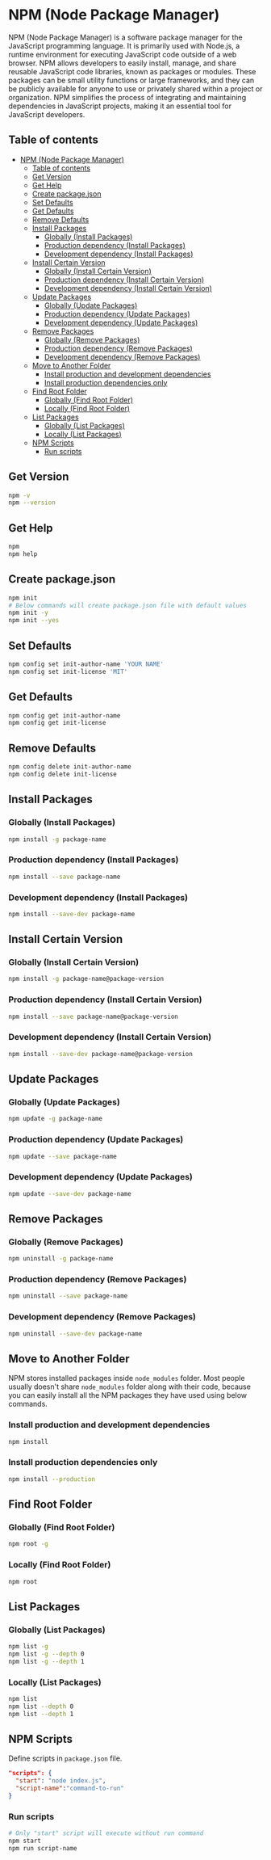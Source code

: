# NPM (Node Package Manager)

NPM (Node Package Manager) is a software package manager for the JavaScript programming language. It is primarily used with Node.js, a runtime environment for executing JavaScript code outside of a web browser. NPM allows developers to easily install, manage, and share reusable JavaScript code libraries, known as packages or modules. These packages can be small utility functions or large frameworks, and they can be publicly available for anyone to use or privately shared within a project or organization. NPM simplifies the process of integrating and maintaining dependencies in JavaScript projects, making it an essential tool for JavaScript developers.

## Table of contents

- [NPM (Node Package Manager)](#npm-node-package-manager)
  - [Table of contents](#table-of-contents)
  - [Get Version](#get-version)
  - [Get Help](#get-help)
  - [Create package.json](#create-packagejson)
  - [Set Defaults](#set-defaults)
  - [Get Defaults](#get-defaults)
  - [Remove Defaults](#remove-defaults)
  - [Install Packages](#install-packages)
    - [Globally (Install Packages)](#globally-install-packages)
    - [Production dependency (Install Packages)](#production-dependency-install-packages)
    - [Development dependency (Install Packages)](#development-dependency-install-packages)
  - [Install Certain Version](#install-certain-version)
    - [Globally (Install Certain Version)](#globally-install-certain-version)
    - [Production dependency (Install Certain Version)](#production-dependency-install-certain-version)
    - [Development dependency (Install Certain Version)](#development-dependency-install-certain-version)
  - [Update Packages](#update-packages)
    - [Globally (Update Packages)](#globally-update-packages)
    - [Production dependency (Update Packages)](#production-dependency-update-packages)
    - [Development dependency (Update Packages)](#development-dependency-update-packages)
  - [Remove Packages](#remove-packages)
    - [Globally (Remove Packages)](#globally-remove-packages)
    - [Production dependency (Remove Packages)](#production-dependency-remove-packages)
    - [Development dependency (Remove Packages)](#development-dependency-remove-packages)
  - [Move to Another Folder](#move-to-another-folder)
    - [Install production and development dependencies](#install-production-and-development-dependencies)
    - [Install production dependencies only](#install-production-dependencies-only)
  - [Find Root Folder](#find-root-folder)
    - [Globally (Find Root Folder)](#globally-find-root-folder)
    - [Locally (Find Root Folder)](#locally-find-root-folder)
  - [List Packages](#list-packages)
    - [Globally (List Packages)](#globally-list-packages)
    - [Locally (List Packages)](#locally-list-packages)
  - [NPM Scripts](#npm-scripts)
    - [Run scripts](#run-scripts)

## Get Version

```bash
npm -v
npm --version
```

## Get Help

```bash
npm
npm help
```

## Create package.json

```bash
npm init
# Below commands will create package.json file with default values
npm init -y
npm init --yes
```

## Set Defaults

```bash
npm config set init-author-name 'YOUR NAME'
npm config set init-license 'MIT'
```

## Get Defaults

```bash
npm config get init-author-name
npm config get init-license
```

## Remove Defaults

```bash
npm config delete init-author-name
npm config delete init-license
```

## Install Packages

### Globally (Install Packages)

```bash
npm install -g package-name
```

### Production dependency (Install Packages)

```bash
npm install --save package-name
```

### Development dependency (Install Packages)

```bash
npm install --save-dev package-name
```

## Install Certain Version

### Globally (Install Certain Version)

```bash
npm install -g package-name@package-version
```

### Production dependency (Install Certain Version)

```bash
npm install --save package-name@package-version
```

### Development dependency (Install Certain Version)

```bash
npm install --save-dev package-name@package-version
```

## Update Packages

### Globally (Update Packages)

```bash
npm update -g package-name
```

### Production dependency (Update Packages)

```bash
npm update --save package-name
```

### Development dependency (Update Packages)

```bash
npm update --save-dev package-name
```

## Remove Packages

### Globally (Remove Packages)

```bash
npm uninstall -g package-name
```

### Production dependency (Remove Packages)

```bash
npm uninstall --save package-name
```

### Development dependency (Remove Packages)

```bash
npm uninstall --save-dev package-name
```

## Move to Another Folder

NPM stores installed packages inside `node_modules` folder.
Most people usually doesn't share `node_modules` folder along with their code, because you can easily install all the NPM packages they have used using below commands.

### Install production and development dependencies

```bash
npm install
```

### Install production dependencies only

```bash
npm install --production
```

## Find Root Folder

### Globally (Find Root Folder)

```bash
npm root -g
```

### Locally (Find Root Folder)

```bash
npm root
```

## List Packages

### Globally (List Packages)

```bash
npm list -g
npm list -g --depth 0
npm list -g --depth 1
```

### Locally (List Packages)

```bash
npm list
npm list --depth 0
npm list --depth 1
```

## NPM Scripts

Define scripts in `package.json` file.

```json
"scripts": {
  "start": "node index.js",
  "script-name":"command-to-run"
}
```

### Run scripts

```bash
# Only "start" script will execute without run command
npm start
npm run script-name
```
